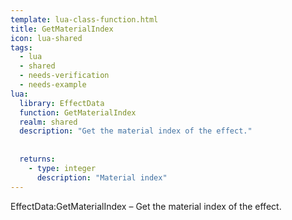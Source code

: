 ```yaml
---
template: lua-class-function.html
title: GetMaterialIndex
icon: lua-shared
tags:
  - lua
  - shared
  - needs-verification
  - needs-example
lua:
  library: EffectData
  function: GetMaterialIndex
  realm: shared
  description: "Get the material index of the effect."
  
  
  returns:
    - type: integer
      description: "Material index"
---
```


<div class="lua__search__keywords">
EffectData:GetMaterialIndex &#x2013; Get the material index of the effect.
</div>
